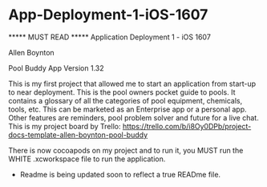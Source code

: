 # App-Deployment-1-iOS-1607
***** MUST READ *****  Application Deployment 1 - iOS 1607

Allen Boynton

Pool Buddy App
Version 1.32

This is my first project that allowed me to start an application from start-up to near deployment. This is the pool owners pocket guide to pools. It contains a glossary of all the categories of pool equipment, chemicals, tools, etc. This can be marketed as an Enterprise app or a personal app. Other features are reminders, pool problem solver and future for a live chat.
This is my project board by Trello: https://trello.com/b/i8Oy0DPb/project-docs-template-allen-boynton-pool-buddy

There is now cocoapods on my project and to run it, you MUST run the WHITE .xcworkspace file to run the application.

* Readme is being updated soon to reflect a true READme file.
